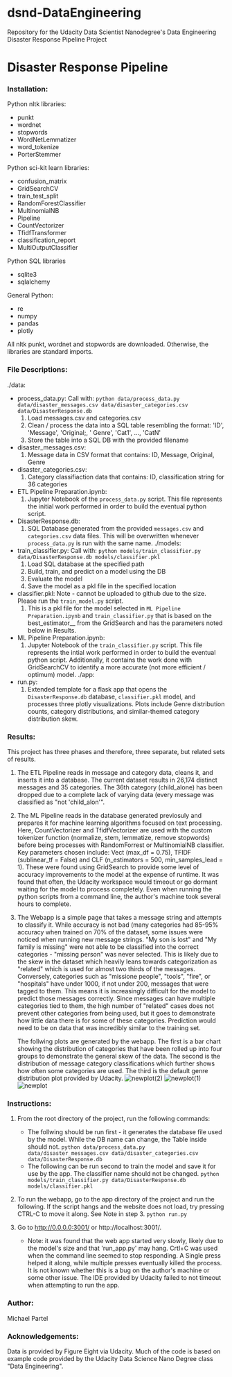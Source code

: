 # dsnd-DataEngineering
Repository for the Udacity Data Scientist Nanodegree's Data Engineering Disaster Response Pipeline Project

# Disaster Response Pipeline

### Installation:
Python nltk libraries:
 * punkt
 * wordnet
 * stopwords
 * WordNetLemmatizer
 * word_tokenize
 * PorterStemmer
 
Python sci-kit learn libraries:
* confusion_matrix
* GridSearchCV
* train_test_split
* RandomForestClassifier
* MultinomialNB
* Pipeline
* CountVectorizer
* TfidfTransformer
* classification_report
* MultiOutputClassifier

Python SQL libraries
* sqlite3
* sqlalchemy

General Python:
* re
* numpy
* pandas
* plotly

All nltk punkt, wordnet and stopwords are downloaded. Otherwise, the libraries are standard imports.

### File Descriptions:
./data:
  - process_data.py: Call with: `python data/process_data.py data/disaster_messages.csv data/disaster_categories.csv data/DisasterResponse.db`
    1. Load messages.csv and categories.csv
    2. Clean / process the data into a SQL table resembling the format: 'ID',
        'Message', 'Original;, ' Genre', 'Cat1', ..., 'CatN'
    3. Store the table into a SQL DB with the provided filename
  - disaster_messages.csv:
    1. Message data in CSV format that contains: ID, Message, Original, Genre
  - disaster_categories.csv:
    1. Category classifiaction data that contains: ID, classification string for 36 categories
  - ETL Pipeline Preparation.ipynb:
    1. Jupyter Notebook of the `process_data.py` script. This file represents the initial work performed in order to 
       build the eventual python script.
  - DisasterResponse.db:
    1. SQL Database generated from the provided `messages.csv` and `categories.csv` data files. This will be overwritten whenever 
       `process_data.py` is run with the same name.
./models:
  - train_classifier.py: Call with: `python models/train_classifier.py data/DisasterResponse.db models/classifier.pkl`
    1. Load SQL database at the specified path
    2. Build, train, and predict on a model using the DB
    3. Evaluate the model
    4. Save the model as a pkl file in the specified location
  - classifier.pkl: Note - cannot be uploaded to github due to the size. Please run the `train_model.py` script.
    1. This is a pkl file for the model selected in `ML Pipeline Preparation.ipynb` and `train_classifier.py` that is based 
       on the best_estimator__ from the GridSearch and has the parameters noted below in Results.
  - ML Pipeline Preparation.ipynb:
    1. Jupyter Notebook of the `train_classifier.py` script. This file represents the intial work performed in order to build 
       the eventual python script. Additionally, it contains the work done with GridSearchCV to identify a more accurate (not 
       more efficient / optimum) model.
./app:
  - run.py:
    1. Extended template for a flask app that opens the `DisasterResponse.db` database, `classifier.pkl` model,
       and processes three plotly visualizations. Plots include Genre distribution counts, category
       distributions, and similar-themed category distribution skew.

### Results:
This project has three phases and therefore, three separate, but related sets of results.
1. The ETL Pipeline reads in message and category data, cleans it, and inserts it into a database. The
   current dataset results in 26,174 distinct messages and 35 categories. The 36th category (child_alone)
   has been dropped due to a complete lack of varying data (every message was classified as "not 'child_alon'".
2. The ML Pipeline reads in the database generated previosuly and prepares it for machine learning algorithms focused
   on text processing. Here, CountVectorizer and TfidfVectorizer are used with the custom tokenizer function (normalize,
   stem, lemmatize, remove stopwords) before being processes with RandomForrest or MultinomialNB classifier. Key parameters
   chosen include: Vect (max_df = 0.75), TFIDF (sublinear_tf = False) and CLF (n_estimators = 500, min_samples_lead = 1). 
   These were found using GridSearch to provide some level of accuracy improvements to the model at the expense of runtime.
   It was found that often, the Udacity workspace would timeout or go dormant waiting for the model to process completely. 
   Even when running the python scripts from a command line, the author's machine took several hours to complete.

3. The Webapp is a simple page that takes a message string and attempts to classify it. While accuracy is not bad (many
   categories had 85-95% accuracy when trained on 70% of the dataset, some issues were noticed when running new message strings.
   "My son is lost" and "My family is missing" were not able to be classified into the correct categories - "missing person"
   was never selected. This is likely due to the skew in the dataset which heavily leans towards categorization as "related" which
   is used for almost two thirds of the messages. Conversely, categories such as "missione people", "tools", "fire", or "hospitals"
   have under 1000, if not under 200, messages that were tagged to them. This means it is increasingly difficult for the model to 
   predict those messages correctly. Since messages can have multiple categories tied to them, the high number of "related" cases
   does not prevent other categories from being used, but it goes to demonstrate how little data there is for some of these categories.
   Prediction would need to be on data that was incredibly similar to the training set.
   
   The follwing plots are generated by the webapp. The first is a bar chart showing the distribution of categories that have been rolled
   up into four groups to demonstrate the general skew of the data.
   The second is the distribution of message category classifications which further shows how often some categories are used.
   The third is the default genre distribution plot provided by Udacity.
   ![newplot(2)](https://user-images.githubusercontent.com/49915194/123558040-3ae84700-d762-11eb-9819-bd0ee531fc4b.png)
   ![newplot(1)](https://user-images.githubusercontent.com/49915194/123558041-3ae84700-d762-11eb-8be3-7d18792cbfaf.png)
   ![newplot](https://user-images.githubusercontent.com/49915194/123558042-3ae84700-d762-11eb-8ea8-cb648de2ccc7.png)


### Instructions:
1. From the root directory of the project, run the following commands:
    - The follwing should be run first - it generates the database file used by the model. While the DB name can change,
      the Table inside should not.
        `python data/process_data.py data/disaster_messages.csv data/disaster_categories.csv data/DisasterResponse.db`
    - The following can be run second to train the model and save it for use by the app. The classifier name should not be changed.
        `python models/train_classifier.py data/DisasterResponse.db models/classifier.pkl`

2. To run the webapp, go to the app directory of the project and run the following. If the script hangs and the website does not load,
   try pressing CTRL-C to move it along. See Note in step 3.
    `python run.py`

3. Go to http://0.0.0.0:3001/ or http://localhost:3001/.
    - Note: it was found that the web app started very slowly, likely due to the model's size and that 'run_app.py' may hang. Crtl+C was
      used when the command line seemed to stop responding. A Single press helped it along, while multiple presses eventually killed the
      process. It is not known whether this is a bug on the author's machine or some other issue. The IDE provided by Udacity failed to 
      not timeout when attempting to run the app.

### Author:
Michael Partel

### Acknowledgements:
Data is provided by Figure Eight via Udacity. Much of the code is based on example code provided by the Udacity Data Science Nano Degree
class "Data Engineering".
